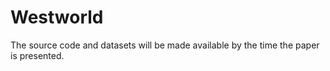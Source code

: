 # Westworld

The source code and datasets will be made available by the time the paper is presented.
